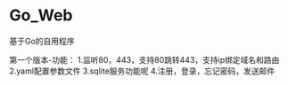 # Go_Web
基于Go的自用程序

第一个版本-功能：
1.监听80，443，支持80跳转443，支持ip绑定域名和路由
2.yaml配置参数文件
3.sqlite服务功能呢
4.注册，登录，忘记密码，发送邮件
